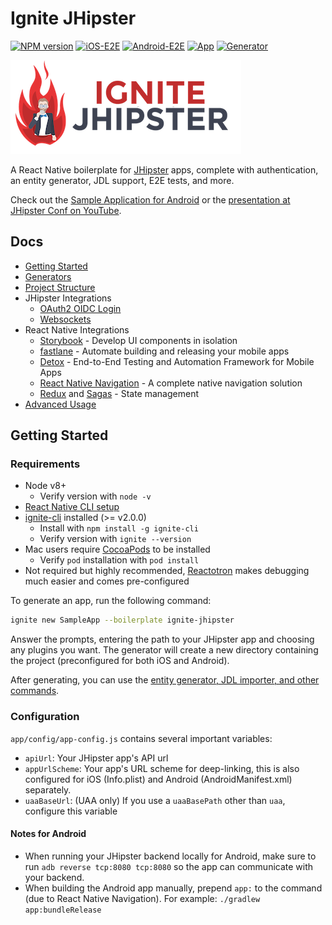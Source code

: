 # Ignite JHipster
[![NPM version](https://badge.fury.io/js/ignite-jhipster.svg)](https://npmjs.org/package/ignite-jhipster)
[![iOS-E2E](https://github.com/ruddell/ignite-jhipster/workflows/iOS-E2E/badge.svg?branch=master)](https://github.com/ruddell/ignite-jhipster/actions?query=workflow%3AiOS-E2E)
[![Android-E2E](https://github.com/ruddell/ignite-jhipster/workflows/Android-E2E/badge.svg?branch=master)](https://github.com/ruddell/ignite-jhipster/actions?query=workflow%3AAndroid-E2E)
[![App](https://github.com/ruddell/ignite-jhipster/workflows/App/badge.svg?branch=master)](https://github.com/ruddell/ignite-jhipster/actions?query=workflow%3AApp)
[![Generator](https://github.com/ruddell/ignite-jhipster/workflows/Generator/badge.svg?branch=master)](https://github.com/ruddell/ignite-jhipster/actions?query=workflow%3AGenerator)

[![Logo](https://raw.githubusercontent.com/ruddell/ruddell.github.io/master/images/ignite-jhipster/logo-150h.png)](#)

A React Native boilerplate for [JHipster](http://www.jhipster.tech) apps, complete with authentication, an entity generator, JDL support, E2E tests, and more.

Check out the [Sample Application for Android](https://play.google.com/store/apps/details?id=com.jwtapp&hl=en) or the [presentation at JHipster Conf on YouTube](https://youtu.be/QZMAH2q6ViI).

## Docs

- [Getting Started](README.md#getting-started)
- [Generators](docs/generators.md)
- [Project Structure](docs/project-structure.md)
- JHipster Integrations
  - [OAuth2 OIDC Login](docs/oauth2-oidc.md)
  - [Websockets](docs/websockets.md)
- React Native Integrations
  - [Storybook](docs/storybook.md) - Develop UI components in isolation
  - [fastlane](docs/fastlane.md) - Automate building and releasing your mobile apps
  - [Detox](docs/detox.md) - End-to-End Testing and Automation Framework for Mobile Apps
  - [React Native Navigation](https://github.com/wix/react-native-navigation) - A complete native navigation solution
  - [Redux](https://redux.js.org/basics/usagewithreact) and [Sagas](https://redux-saga.js.org/) - State management
- [Advanced Usage](docs/advanced-usage.md)

## Getting Started

### Requirements

- Node v8+
  - Verify version with `node -v`
- [React Native CLI setup](https://reactnative.dev/docs/environment-setup)
- [ignite-cli](https://github.com/infinitered/ignite) installed (>= v2.0.0)
  - Install with `npm install -g ignite-cli`
  - Verify version with `ignite --version`
- Mac users require [CocoaPods](https://guides.cocoapods.org/using/getting-started.html) to be installed
  - Verify `pod` installation with `pod install`
- Not required but highly recommended, [Reactotron](https://github.com/infinitered/reactotron) makes debugging much easier and comes pre-configured

To generate an app, run the following command:

```sh
ignite new SampleApp --boilerplate ignite-jhipster
```

Answer the prompts, entering the path to your JHipster app and choosing any plugins you want. The generator will create a new directory containing the project (preconfigured for both iOS and Android).

After generating, you can use the [entity generator, JDL importer, and other commands](docs/generators.md).

### Configuration

`app/config/app-config.js` contains several important variables:

- `apiUrl`: Your JHipster app's API url
- `appUrlScheme`: Your app's URL scheme for deep-linking, this is also configured for iOS (Info.plist) and Android (AndroidManifest.xml) separately.
- `uaaBaseUrl`: (UAA only) If you use a `uaaBasePath` other than `uaa`, configure this variable

#### Notes for Android

- When running your JHipster backend locally for Android, make sure to run `adb reverse tcp:8080 tcp:8080` so the app can communicate with your backend.
- When building the Android app manually, prepend `app:` to the command (due to React Native Navigation). For example: `./gradlew app:bundleRelease`
